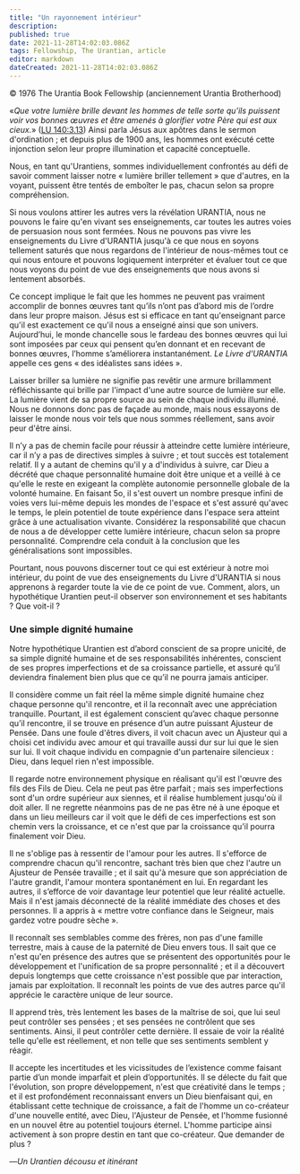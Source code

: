 ```yaml
---
title: "Un rayonnement intérieur"
description: 
published: true
date: 2021-11-28T14:02:03.086Z
tags: Fellowship, The Urantian, article
editor: markdown
dateCreated: 2021-11-28T14:02:03.086Z
---
```


<p class="v-card v-sheet theme--light grey lighten-3 px-2">© 1976 The Urantia Book Fellowship (anciennement Urantia Brotherhood)</p>


«_Que votre lumière brille devant les hommes de telle sorte qu’ils puissent voir vos bonnes œuvres et être amenés à glorifier votre Père qui est aux cieux._» ([LU 140:3.13](/fr/The_Urantia_Book/140#p3_13)) Ainsi parla Jésus aux apôtres dans le sermon d'ordination ; et depuis plus de 1900 ans, les hommes ont exécuté cette injonction selon leur propre illumination et capacité conceptuelle.

Nous, en tant qu'Urantiens, sommes individuellement confrontés au défi de savoir comment laisser notre « lumière briller tellement » que d'autres, en la voyant, puissent être tentés de emboîter le pas, chacun selon sa propre compréhension.

Si nous voulons attirer les autres vers la révélation URANTIA, nous ne pouvons le faire qu'en vivant ses enseignements, car toutes les autres voies de persuasion nous sont fermées. Nous ne pouvons pas vivre les enseignements du Livre d'URANTIA jusqu'à ce que nous en soyons tellement saturés que nous regardons de l'intérieur de nous-mêmes tout ce qui nous entoure et pouvons logiquement interpréter et évaluer tout ce que nous voyons du point de vue des enseignements que nous avons si lentement absorbés.

Ce concept implique le fait que les hommes ne peuvent pas vraiment accomplir de bonnes œuvres tant qu’ils n’ont pas d’abord mis de l’ordre dans leur propre maison. Jésus est si efficace en tant qu'enseignant parce qu'il est exactement ce qu'il nous a enseigné ainsi que son univers. Aujourd’hui, le monde chancelle sous le fardeau des bonnes œuvres qui lui sont imposées par ceux qui pensent qu’en donnant et en recevant de bonnes œuvres, l’homme s’améliorera instantanément. _Le Livre d'URANTIA_ appelle ces gens « des idéalistes sans idées ».

Laisser briller sa lumière ne signifie pas revêtir une armure brillamment réfléchissante qui brille par l'impact d'une autre source de lumière sur elle. La lumière vient de sa propre source au sein de chaque individu illuminé. Nous ne donnons donc pas de façade au monde, mais nous essayons de laisser le monde nous voir tels que nous sommes réellement, sans avoir peur d'être ainsi.

Il n’y a pas de chemin facile pour réussir à atteindre cette lumière intérieure, car il n’y a pas de directives simples à suivre ; et tout succès est totalement relatif. Il y a autant de chemins qu'il y a d'individus à suivre, car Dieu a décrété que chaque personnalité humaine doit être unique et a veillé à ce qu'elle le reste en exigeant la complète autonomie personnelle globale de la volonté humaine. En faisant 5o, il s'est ouvert un nombre presque infini de voies vers lui-même depuis les mondes de l'espace et s'est assuré qu'avec le temps, le plein potentiel de toute expérience dans l'espace sera atteint grâce à une actualisation vivante. Considérez la responsabilité que chacun de nous a de développer cette lumière intérieure, chacun selon sa propre personnalité. Comprendre cela conduit à la conclusion que les généralisations sont impossibles.

Pourtant, nous pouvons discerner tout ce qui est extérieur à notre moi intérieur, du point de vue des enseignements du Livre d'URANTIA si nous apprenons à regarder toute la vie de ce point de vue. Comment, alors, un hypothétique Urantien peut-il observer son environnement et ses habitants ? Que voit-il ?

### Une simple dignité humaine

Notre hypothétique Urantien est d’abord conscient de sa propre unicité, de sa simple dignité humaine et de ses responsabilités inhérentes, conscient de ses propres imperfections et de sa croissance partielle, et assuré qu’il deviendra finalement bien plus que ce qu’il ne pourra jamais anticiper.

Il considère comme un fait réel la même simple dignité humaine chez chaque personne qu'il rencontre, et il la reconnaît avec une appréciation tranquille. Pourtant, il est également conscient qu’avec chaque personne qu’il rencontre, il se trouve en présence d’un autre puissant Ajusteur de Pensée. Dans une foule d'êtres divers, il voit chacun avec un Ajusteur qui a choisi cet individu avec amour et qui travaille aussi dur sur lui que le sien sur lui. Il voit chaque individu en compagnie d'un partenaire silencieux : Dieu, dans lequel rien n'est impossible.

Il regarde notre environnement physique en réalisant qu'il est l'œuvre des fils des Fils de Dieu. Cela ne peut pas être parfait ; mais ses imperfections sont d'un ordre supérieur aux siennes, et il réalise humblement jusqu'où il doit aller. Il ne regrette néanmoins pas de ne pas être né à une époque et dans un lieu meilleurs car il voit que le défi de ces imperfections est son chemin vers la croissance, et ce n'est que par la croissance qu'il pourra finalement voir Dieu.

Il ne s'oblige pas à ressentir de l'amour pour les autres. Il s'efforce de comprendre chacun qu'il rencontre, sachant très bien que chez l'autre un Ajusteur de Pensée travaille ; et il sait qu'à mesure que son appréciation de l'autre grandit, l'amour montera spontanément en lui. En regardant les autres, il s’efforce de voir davantage leur potentiel que leur réalité actuelle. Mais il n'est jamais déconnecté de la réalité immédiate des choses et des personnes. Il a appris à « mettre votre confiance dans le Seigneur, mais gardez votre poudre sèche ».

Il reconnaît ses semblables comme des frères, non pas d'une famille terrestre, mais à cause de la paternité de Dieu envers tous. Il sait que ce n'est qu'en présence des autres que se présentent des opportunités pour le développement et l'unification de sa propre personnalité ; et il a découvert depuis longtemps que cette croissance n'est possible que par interaction, jamais par exploitation. Il reconnaît les points de vue des autres parce qu'il apprécie le caractère unique de leur source.

Il apprend très, très lentement les bases de la maîtrise de soi, que lui seul peut contrôler ses pensées ; et ses pensées ne contrôlent que ses sentiments. Ainsi, il peut contrôler cette dernière. Il essaie de voir la réalité telle qu'elle est réellement, et non telle que ses sentiments semblent y réagir.

Il accepte les incertitudes et les vicissitudes de l’existence comme faisant partie d’un monde imparfait et plein d’opportunités. Il se délecte du fait que l'évolution, son propre développement, n'est que créativité dans le temps ; et il est profondément reconnaissant envers un Dieu bienfaisant qui, en établissant cette technique de croissance, a fait de l'homme un co-créateur d'une nouvelle entité, avec Dieu, l'Ajusteur de Pensée, et l'homme fusionné en un nouvel être au potentiel toujours éternel. L'homme participe ainsi activement à son propre destin en tant que co-créateur. Que demander de plus ?

—_Un Urantien décousu et itinérant_

